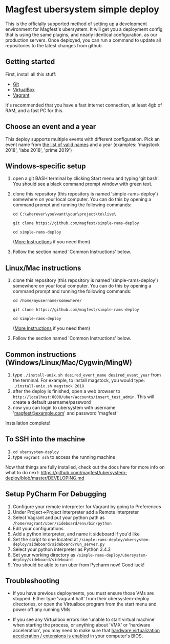 # Magfest ubersystem simple deploy

This is the officially supported method of setting up a development environment for Magfest's ubersystem.  It will get you a deployment config that is using the same plugins, and nearly identical configuration, as our production servers.  Once deployed,
you can run a command to update all repositories to the latest changes from github.

## Getting started

First, install all this stuff:
* [Git](http://git-scm.com/)
* [VirtualBox](https://www.virtualbox.org/wiki/Downloads)
* [Vagrant](http://www.vagrantup.com/downloads.html)

It's recommended that you have a fast internet connection, at least 4gb of RAM, and a fast PC for this.

## Choose an event and a year

This deploy supports multiple events with different configuration.  Pick an event name from [the list of valid names](https://github.com/magfest/simple-rams-deploy/blob/master/valid_eventnames.txt) and a year (examples: 'magstock 2018', 'labs 2018', 'prime 2019')

## Windows-specific setup

1. open a git BASH terminal by clicking Start menu and typing 'git bash'.  You should see a black  command prompt window with green text.

2. clone this repository (this repository is named 'simple-rams-deploy') somewhere on your local computer.
   You can do this by opening a command prompt and running the following commands:
   ```
   cd C:\wherever\you\want\your\project\to\live\

   git clone https://github.com/magfest/simple-rams-deploy

   cd simple-rams-deploy
   ```
   ([More Instructions](https://help.github.com/articles/cloning-a-repository/) if you need them)

3. Follow the section named 'Common Instructions' below.

##  Linux/Mac instructions

1. clone this repository (this repository is named 'simple-rams-deploy') somewhere on your local computer.
   You can do this by opening a command prompt and running the following commands:
   ```
   cd /home/myusername/somewhere/

   git clone https://github.com/magfest/simple-rams-deploy

   cd simple-rams-deploy
   ```
   ([More Instructions](https://help.github.com/articles/cloning-a-repository/) if you need them)

2. Follow the section named 'Common Instructions' below.

## Common instructions (Windows/Linux/Mac/Cygwin/MingW)

1. type ```./install-unix.sh desired_event_name desired_event_year``` from the terminal.
   For example, to install magstock, you would type: ```./install-unix.sh magstock 2018```
2. after the deploy is finished, open a web browser to ```http://localhost:8000/uber/accounts/insert_test_admin```. This will create a default username/password
3. now you can login to ubersystem with username 'magfest@example.com' and password 'magfest'

Installation complete!

## To SSH into the machine

1. ```cd ubersystem-deploy```
2. type ```vagrant ssh``` to access the running machine

Now that things are fully installed, check out the docs here for more info on what to do next:
https://github.com/magfest/ubersystem-deploy/blob/master/DEVELOPING.md

## Setup PyCharm For Debugging
1. Configure your remote interpreter for Vagrant by going to Preferences
2. Under Project->Project Interpreter add a Remote Interpreter
3. Select Vagrant and put your python path as ```/home/vagrant/uber/sideboard/env/bin/python```
4. Edit your configurations
5. Add a python interpreter, and name it sideboard if you'd like
6. Set the script to one located at ```/simple-rams-deploy/ubersystem-deploy/sideboard/sideboard/run_server.py```
7. Select your python interpreter as Python 3.4.3
8. Set your working directory as ```/simple-rams-deploy/ubersystem-deploy/sideboard/sideboard```
9. You should be able to run uber from Pycharm now! Good luck!

## Troubleshooting

* If you have previous deployments, you must ensure those VMs are stopped.  Either type 'vagrant halt' from their ubersystem-deploy directories, or open the  Virtualbox program from the start menu and power off any running VMs

* If you see any Virtualbox errors like 'unable to start virtual machine' when starting the process, or anything about 'VMX' or 'hardware acceleration', you may need to make sure that [hardware virtualization acceleration / extensions is enabled](https://www.google.com/webhp?sourceid=chrome-instant&ion=1&espv=2&ie=UTF-8#q=virtualbox%20vtx%20disabled%20in%20bios) in your computer's BIOS.
